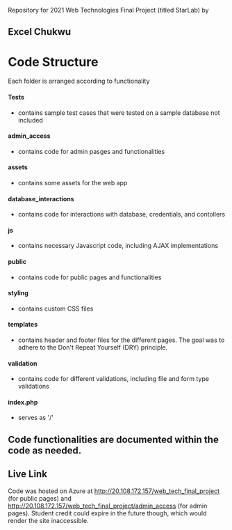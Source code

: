 Repository for 2021 Web Technologies Final Project (titled StarLab) by
## Excel Chukwu

# Code Structure
Each folder is arranged according to functionality

#### Tests
- contains sample test cases that were tested on a sample database not included

#### admin_access
- contains code for admin pasges and functionalities

#### assets
- contains some assets for the web app

#### database_interactions
- contains code for interactions with database, credentials, and contollers

#### js
- contains necessary Javascript code, including AJAX implementations

#### public
- contains code for public pages and functionalities

#### styling
- contains custom CSS files

#### templates
- contains header and footer files for the different pages. The goal was to adhere to the Don't Repeat Yourself (DRY) principle.

#### validation
- contains code for different validations, including file and form type validations

#### index.php
- serves as '/'


## Code functionalities are documented within the code as needed.

## Live Link
Code was hosted on Azure at http://20.108.172.157/web_tech_final_project (for public pages) and http://20.108.172.157/web_tech_final_project/admin_access (for admin pages). Student credit could expire in the future though, which would render the site inaccessible.
